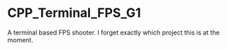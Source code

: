 # CPP_Terminal_FPS_G1
A terminal based FPS shooter. I forget exactly which project this is at the moment. 
